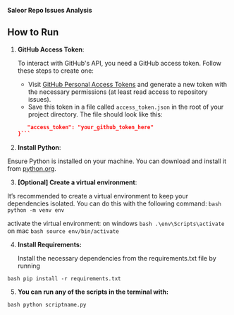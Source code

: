  
**Saleor Repo Issues Analysis**

## How to Run



1. **GitHub Access Token**:
   
   To interact with GitHub's API, you need a GitHub access token. Follow these steps to create one:
   
   - Visit [GitHub Personal Access Tokens](https://github.com/settings/tokens) and generate a new token with the necessary permissions (at least read access to repository issues).
   - Save this token in a file called `access_token.json` in the root of your project directory. The file should look like this:

   ```json {
      "access_token": "your_github_token_here"
   }```

2. **Install Python**:

 Ensure Python is installed on your machine. You can download and install it from [python.org](https://www.python.org/downloads/).
 

3. **[Optional] Create a virtual environment**: 
 
It’s recommended to create a virtual environment to keep your dependencies isolated. You can do this with the following command:
   ```bash python -m venv env ```
   
activate the virtual environment:
on windows  ```bash .\env\Scripts\activate```
on mac ```bash source env/bin/activate ```



4.	**Install Requirements:**


    Install the necessary dependencies from the requirements.txt file by running

   ```bash pip install -r requirements.txt```

5.	**You can run any of the scripts in the terminal with:**

```bash python scriptname.py```

    

